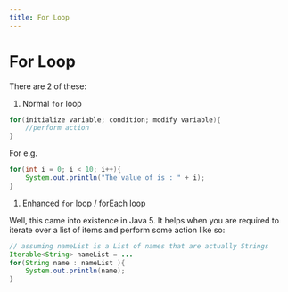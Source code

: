 ```yaml
---
title: For Loop
---
```

# For Loop

There are 2 of these:

1.  Normal `for` loop

```java
for(initialize variable; condition; modify variable){  
    //perform action  
}
```

For e.g.

```java  
for(int i = 0; i < 10; i++){  
    System.out.println("The value of is : " + i);  
}
```

1.  Enhanced `for` loop / forEach loop

Well, this came into existence in Java 5\. It helps when you are required to iterate over a list of items and perform some action like so:

```java
// assuming nameList is a List of names that are actually Strings
Iterable<String> nameList = ...
for(String name : nameList ){  
    System.out.println(name);  
}
```
